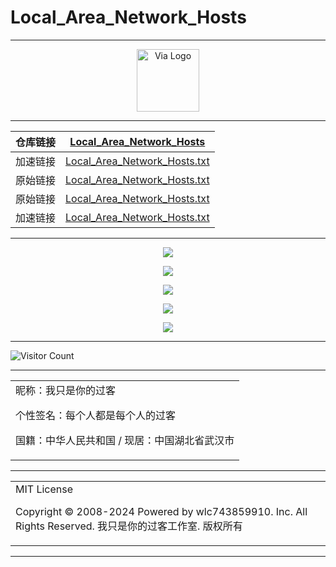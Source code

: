 # Local_Area_Network_Hosts

---

<div align="center"><img src="https://raw.gitmirror.com/wlc743859910/Local_Area_Network_Hosts\master/img\logo.webp" alt="Via Logo" height="100"/></div>

---

| 仓库链接 | [Local_Area_Network_Hosts](https://github.com/wlc743859910/Local_Area_Network_Hosts) |
| :------: | :----------------------------------------------------------: |
| 加速链接 | [Local_Area_Network_Hosts.txt](https://raw.gitmirror.com/wlc743859910/Local_Area_Network_Hosts/master/Local_Area_Network_Hosts.txt) |
| 原始链接 | [Local_Area_Network_Hosts.txt](https://github.com/wlc743859910/Local_Area_Network_Hosts/blob/master/Local_Area_Network_Hosts.txt) |
| 原始链接 | [Local_Area_Network_Hosts.txt](https://raw.githubusercontent.com/wlc743859910/Local_Area_Network_Hosts/master/Local_Area_Network_Hosts.txt) |
| 加速链接 | [Local_Area_Network_Hosts.txt](https://mirror.ghproxy.com/https://raw.githubusercontent.com/wlc743859910/Local_Area_Network_Hosts/master/Local_Area_Network_Hosts.txt) |

---

<p align="center">
  <img src="https://raw.gitmirror.com/wlc743859910/Local_Area_Network_Hosts/master/img/1.webp">
</p>

<p align="center">
  <img src="https://raw.gitmirror.com/wlc743859910/Local_Area_Network_Hosts/master/img/2.webp">
</p>

<p align="center">
  <img src="https://raw.gitmirror.com/wlc743859910/Local_Area_Network_Hosts/master/img/3.webp">
</p>

<p align="center">
  <img src="https://raw.gitmirror.com/wlc743859910/Local_Area_Network_Hosts/master/img/4.webp">
</p>

<p align="center">
  <img src="https://raw.gitmirror.com/wlc743859910/Local_Area_Network_Hosts/master/img/5.webp">
</p>

---

![Visitor Count](https://profile-counter.glitch.me/{Local_Area_Network_Hosts}/count.svg)

---

<table>
    <tr>
        <td >
昵称：我只是你的过客

个性签名：每个人都是每个人的过客

国籍：中华人民共和国 / 现居：中国湖北省武汉市
        </center>
        </td>
    </tr>
</table>

---

<table>
    <tr>
        <td >
MIT License

Copyright © 2008-2024 Powered by wlc743859910. Inc. All Rights Reserved. 我只是你的过客工作室. 版权所有
        </center>
        </td>
    </tr>
</table>

---

